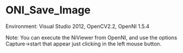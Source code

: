 # ONI_Save_Image 

Environment: Visual Studio 2012, OpenCV2.2, OpenNI 1.5.4

Note: You can execute the NiViewer from OpenNI, and use the options Capture->start that appear just clicking in the left mouse button. 
